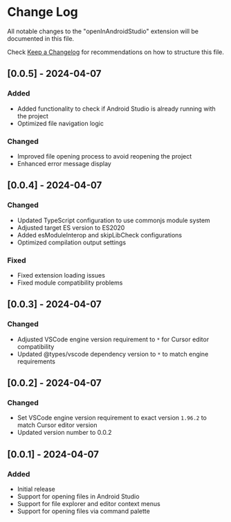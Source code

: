 # Change Log

All notable changes to the "openInAndroidStudio" extension will be documented in this file.

Check [Keep a Changelog](http://keepachangelog.com/) for recommendations on how to structure this file.

## [0.0.5] - 2024-04-07

### Added
- Added functionality to check if Android Studio is already running with the project
- Optimized file navigation logic

### Changed
- Improved file opening process to avoid reopening the project
- Enhanced error message display

## [0.0.4] - 2024-04-07

### Changed
- Updated TypeScript configuration to use commonjs module system
- Adjusted target ES version to ES2020
- Added esModuleInterop and skipLibCheck configurations
- Optimized compilation output settings

### Fixed
- Fixed extension loading issues
- Fixed module compatibility problems

## [0.0.3] - 2024-04-07

### Changed
- Adjusted VSCode engine version requirement to `*` for Cursor editor compatibility
- Updated @types/vscode dependency version to `*` to match engine requirements

## [0.0.2] - 2024-04-07

### Changed
- Set VSCode engine version requirement to exact version `1.96.2` to match Cursor editor version
- Updated version number to 0.0.2

## [0.0.1] - 2024-04-07

### Added
- Initial release
- Support for opening files in Android Studio
- Support for file explorer and editor context menus
- Support for opening files via command palette 